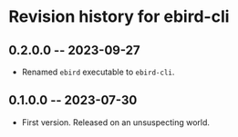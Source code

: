 # Revision history for ebird-cli

## 0.2.0.0 -- 2023-09-27

* Renamed `ebird` executable to `ebird-cli`.

## 0.1.0.0 -- 2023-07-30

* First version. Released on an unsuspecting world.
